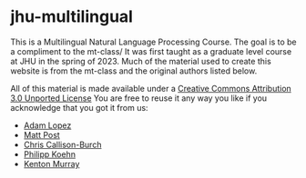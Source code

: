 # jhu-multilingual
This is a Multilingual Natural Language Processing Course. The goal is to be a compliment to the mt-class/ It was first taught as a graduate level course at JHU in the spring of 2023. Much of the material used to create this website is from the mt-class and the original authors listed below.

All of this material is made available under a 
[Creative Commons Attribution 3.0 Unported License](http://creativecommons.org/licenses/by/3.0/)
You are free to reuse it any way you like if you acknowledge that you got it from us: 
* [Adam Lopez](http://alopez.github.io/)
* [Matt Post](http://www.cs.jhu.edu/~post/)
* [Chris Callison-Burch](http://www.cis.upenn.edu/~ccb/)
* [Philipp Koehn](http://www.cs.jhu.edu/~phi/)
* [Kenton Murray](http://www.kentonmurray.com/)
